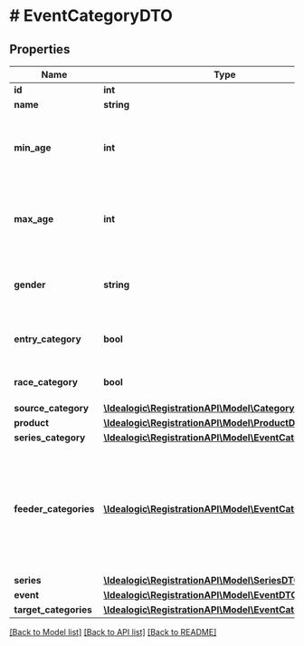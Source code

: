 # # EventCategoryDTO

## Properties

Name | Type | Description | Notes
------------ | ------------- | ------------- | -------------
**id** | **int** |  | [optional]
**name** | **string** |  |
**min_age** | **int** | Override minimum allowed age for this category. Leave blank if not applicable. | [optional]
**max_age** | **int** | Override maximum allowed age for this category. Leave blank if not applicable. | [optional]
**gender** | **string** | Override gender restriction for this category. Leave blank if not applicable. | [optional]
**entry_category** | **bool** | Indicate if this category can be used for new entries. | [optional]
**race_category** | **bool** | Indicate if this category can be used in races. | [optional]
**source_category** | [**\Idealogic\RegistrationAPI\Model\CategoryDTO**](CategoryDTO.md) |  | [optional]
**product** | [**\Idealogic\RegistrationAPI\Model\ProductDTO**](ProductDTO.md) |  | [optional]
**series_category** | [**\Idealogic\RegistrationAPI\Model\EventCategoryDTO**](EventCategoryDTO.md) |  | [optional]
**feeder_categories** | [**\Idealogic\RegistrationAPI\Model\EventCategoryDTO[]**](EventCategoryDTO.md) | Event Categories that feed into this event. Only applicable for race categories (raceCategory &#x3D; true) and where sourceCategories are not set (thus ad-hoc EventCategories). | [optional]
**series** | [**\Idealogic\RegistrationAPI\Model\SeriesDTO**](SeriesDTO.md) |  | [optional]
**event** | [**\Idealogic\RegistrationAPI\Model\EventDTO**](EventDTO.md) |  | [optional]
**target_categories** | [**\Idealogic\RegistrationAPI\Model\EventCategoryDTO[]**](EventCategoryDTO.md) |  | [optional]

[[Back to Model list]](../../README.md#models) [[Back to API list]](../../README.md#endpoints) [[Back to README]](../../README.md)
